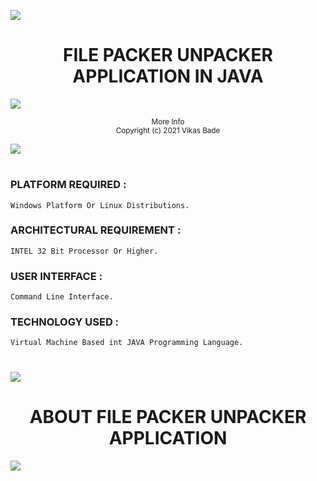 
 ![](https://i.imgur.com/waxVImv.png)
<div align="center">
    <h1>FILE PACKER UNPACKER APPLICATION IN JAVA</h1>
</div>

![](https://i.imgur.com/waxVImv.png)

<div align="center">
    <sup>More Info</sup>
    <br />
  <sup>Copyright (c) 2021 Vikas Bade</sup>
</div>

![](https://i.imgur.com/waxVImv.png)

#

### PLATFORM REQUIRED :   
```
Windows Platform Or Linux Distributions.
```
### ARCHITECTURAL REQUIREMENT :  
```
INTEL 32 Bit Processor Or Higher.
```
### USER INTERFACE :             
```
Command Line Interface.
```
### TECHNOLOGY USED : 
```
Virtual Machine Based int JAVA Programming Language.
```
#
![](https://i.imgur.com/waxVImv.png)


<div align="center">
    <h1>ABOUT FILE PACKER UNPACKER APPLICATION</h1>
</div>

![](https://i.imgur.com/waxVImv.png)
